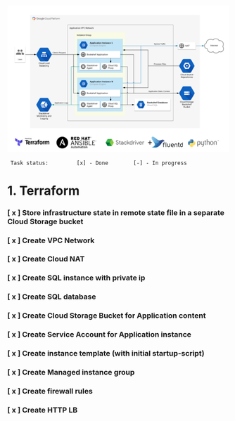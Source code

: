 <img src = "images/img1.png" width = 800>

```
 Task status:         [x] - Done        [-] - In progress 
```
# 1. Terraform
### [ x ] Store infrastructure state in remote state file in a separate Cloud Storage bucket
### [ x ] Create VPC Network
### [ x ] Create Cloud NAT
### [ x ] Create SQL instance with private ip
### [ x ] Create SQL database
### [ x ] Create Cloud Storage Bucket for Application content
### [ x ] Create Service Account for Application instance
### [ x ] Create instance template (with initial startup-script)
### [ x ] Create Managed instance group
### [ x ] Create firewall rules
### [ x ] Create HTTP LB
